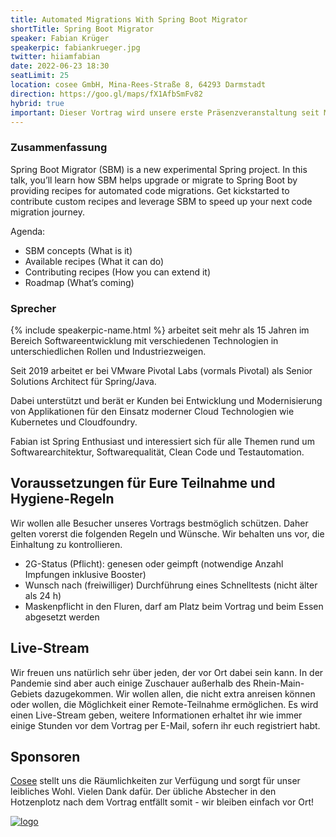 ```yaml
---
title: Automated Migrations With Spring Boot Migrator
shortTitle: Spring Boot Migrator
speaker: Fabian Krüger
speakerpic: fabiankrueger.jpg
twitter: hiiamfabian
date: 2022-06-23 18:30
seatLimit: 25
location: cosee GmbH, Mina-Rees-Straße 8, 64293 Darmstadt
direction: https://goo.gl/maps/fX1AfbSmFv82
hybrid: true
important: Dieser Vortrag wird unsere erste Präsenzveranstaltung seit März 2020 sein. Beachtet bitte die Teilnahmevoraussetzungen und Hygiene-Regeln. Ein Live-Stream ist ebenfalls geplant.
---
```


### Zusammenfassung

Spring Boot Migrator (SBM) is a new experimental Spring project. In this talk, you’ll learn how SBM helps upgrade or migrate to Spring Boot by providing recipes for automated code migrations. Get kickstarted to contribute custom recipes and leverage SBM to speed up your next code migration journey.

Agenda:

* SBM concepts (What is it)
* Available recipes (What it can do)
* Contributing recipes (How you can extend it)
* Roadmap (What’s coming)

### Sprecher

{% include speakerpic-name.html %} arbeitet seit mehr als 15 Jahren im Bereich Softwareentwicklung mit verschiedenen Technologien in unterschiedlichen Rollen und Industriezweigen.

Seit 2019 arbeitet er bei VMware Pivotal Labs (vormals Pivotal) als Senior Solutions Architect für Spring/Java.

Dabei unterstützt und berät er Kunden bei Entwicklung und Modernisierung von Applikationen für den Einsatz moderner Cloud Technologien wie Kubernetes und Cloudfoundry.

Fabian ist Spring Enthusiast und interessiert sich für alle Themen rund um Softwarearchitektur, Softwarequalität, Clean Code und Testautomation.

## Voraussetzungen für Eure Teilnahme und Hygiene-Regeln

Wir wollen alle Besucher unseres Vortrags bestmöglich schützen. Daher gelten vorerst die folgenden Regeln und Wünsche. Wir behalten uns vor, die Einhaltung zu kontrollieren.

* 2G-Status (Pflicht): genesen oder geimpft (notwendige Anzahl Impfungen inklusive Booster)
* Wunsch nach (freiwilliger) Durchführung eines Schnelltests (nicht älter als 24 h)
* Maskenpflicht in den Fluren, darf am Platz beim Vortrag und beim Essen abgesetzt werden

## Live-Stream

Wir freuen uns natürlich sehr über jeden, der vor Ort dabei sein kann. In der Pandemie sind aber auch einige Zuschauer außerhalb des Rhein-Main-Gebiets dazugekommen. Wir wollen allen, die nicht extra anreisen können oder wollen, die Möglichkeit einer Remote-Teilnahme ermöglichen. Es wird einen Live-Stream geben, weitere Informationen erhaltet ihr wie immer einige Stunden vor dem Vortrag per E-Mail, sofern ihr euch registriert habt.

## Sponsoren

[Cosee](http://www.cosee.biz) stellt uns die Räumlichkeiten zur Verfügung und sorgt für unser leibliches Wohl. Vielen Dank dafür. Der übliche Abstecher in den Hotzenplotz nach dem Vortrag entfällt somit - wir bleiben einfach vor Ort!

[![logo](/images/sponsors/cosee.png)](http://www.cosee.biz) 
